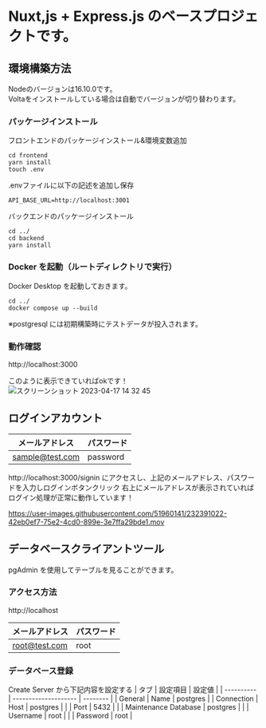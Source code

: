 # Nuxt,js + Express.js のベースプロジェクトです。

## 環境構築方法

Nodeのバージョンは16.10.0です。  
Voltaをインストールしている場合は自動でバージョンが切り替わります。

### パッケージインストール

フロントエンドのパッケージインストール&環境変数追加
```
cd frontend
yarn install
touch .env
```

.envファイルに以下の記述を追加し保存
```
API_BASE_URL=http://localhost:3001
```


バックエンドのパッケージインストール
```
cd ../
cd backend
yarn install
```

### Docker を起動（ルートディレクトリで実行）
Docker Desktop を起動しておきます。
```
cd ../
docker compose up --build
```

※postgresql には初期構築時にテストデータが投入されます。

### 動作確認

http://localhost:3000

このように表示できていればokです！
![スクリーンショット 2023-04-17 14 32 45](https://user-images.githubusercontent.com/51960141/232390173-19e2dc28-d662-4abb-af3c-88917bdda4f1.png)

## ログインアカウント

| メールアドレス  | パスワード |
| --------------- | ---------- |
| sample@test.com | password   |

http://localhost:3000/signin にアクセスし、上記のメールアドレス、パスワードを入力しログインボタンクリック
右上にメールアドレスが表示されていればログイン処理が正常に動作しています！


https://user-images.githubusercontent.com/51960141/232391022-42eb0ef7-75e2-4cd0-899e-3e7ffa29bde1.mov



## データベースクライアントツール

pgAdmin を使用してテーブルを見ることができます。

### アクセス方法

http://localhost

| メールアドレス | パスワード |
| -------------- | ---------- |
| root@test.com  | root       |

### データベース登録

Create Server から下記内容を設定する
| タブ | 設定項目 | 設定値 |
| ---------- | -------------------- | -------- |
| General | Name | postgres |
| Connection | Host | postgres |
| | Port | 5432 |
| | Maintenance Database | postgres |
| | Username | root |
| | Password | root |
